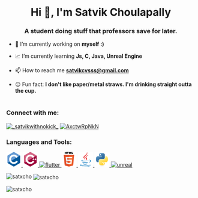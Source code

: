 <h1 align="center">Hi 👋, I'm Satvik Choulapally</h1>
<h3 align="center">A student doing stuff that professors save for later.</h3>

- 🧐 I’m currently working on **myself :)**

- 📈 I’m currently learning **Js, C, Java, Unreal Engine**

- 📫 How to reach me **satvikcvsss@gmail.com**

- 😒 Fun fact: **I don't like paper/metal straws. I'm drinking straight outta the cup.**

# []("https://cdn.pixabay.com/photo/2020/06/01/22/23/eye-5248678_960_720.jpg")

<h3 align="left">Connect with me:</h3>
<p align="left">
<a href="https://instagram.com/_satvikwithnokick_" target="blank"><img align="center" src="https://raw.githubusercontent.com/rahuldkjain/github-profile-readme-generator/master/src/images/icons/Social/instagram.svg" alt="_satvikwithnokick_" height="30" width="40" /></a>
<a href="https://discord.gg/AxctwRpNkN" target="blank"><img align="center" src="https://raw.githubusercontent.com/rahuldkjain/github-profile-readme-generator/master/src/images/icons/Social/discord.svg" alt="AxctwRpNkN" height="30" width="40" /></a>
</p>

<h3 align="left">Languages and Tools:</h3>
<p align="left"> <a href="https://www.cprogramming.com/" target="_blank" rel="noreferrer"> <img src="https://raw.githubusercontent.com/devicons/devicon/master/icons/c/c-original.svg" alt="c" width="40" height="40"/> </a> <a href="https://www.w3schools.com/cpp/" target="_blank" rel="noreferrer"> <img src="https://raw.githubusercontent.com/devicons/devicon/master/icons/cplusplus/cplusplus-original.svg" alt="cplusplus" width="40" height="40"/> </a> <a href="https://flutter.dev" target="_blank" rel="noreferrer"> <img src="https://www.vectorlogo.zone/logos/flutterio/flutterio-icon.svg" alt="flutter" width="40" height="40"/> </a> <a href="https://www.w3.org/html/" target="_blank" rel="noreferrer"> <img src="https://raw.githubusercontent.com/devicons/devicon/master/icons/html5/html5-original-wordmark.svg" alt="html5" width="40" height="40"/> </a> <a href="https://www.java.com" target="_blank" rel="noreferrer"> <img src="https://raw.githubusercontent.com/devicons/devicon/master/icons/java/java-original.svg" alt="java" width="40" height="40"/> </a> <a href="https://www.python.org" target="_blank" rel="noreferrer"> <img src="https://raw.githubusercontent.com/devicons/devicon/master/icons/python/python-original.svg" alt="python" width="40" height="40"/> </a> <a href="https://unrealengine.com/" target="_blank" rel="noreferrer"> <img src="https://raw.githubusercontent.com/kenangundogan/fontisto/036b7eca71aab1bef8e6a0518f7329f13ed62f6b/icons/svg/brand/unreal-engine.svg" alt="unreal" width="40" height="40"/> </a> </p>

<p><img align="left" src="https://github-readme-stats.vercel.app/api/top-langs?username=satxcho&show_icons=true&locale=en&layout=compact" alt="satxcho" /></p>

<p>&nbsp;<img align="center" src="https://github-readme-stats.vercel.app/api?username=satxcho&show_icons=true&locale=en" alt="satxcho" /></p>

<p><img align="center" src="https://github-readme-streak-stats.herokuapp.com/?user=satxcho&" alt="satxcho" /></p>
